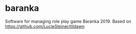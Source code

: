 # baranka
Software for managing role play game Baranka 2019. Based on https://github.com/LucieSteiner/tildawn
